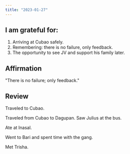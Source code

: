 ```yaml
---
title: "2023-01-27"
---
```

## I am grateful for:
1. Arriving at Cubao safely.
2. Remembering: there is no failure, only feedback.
3. The opportunity to see JV and support his family later.

## Affirmation

"There is no failure; only feedback."

## Review

Traveled to Cubao.

Traveled from Cubao to Dagupan. Saw Julius at the bus.

Ate at Inasal.

Went to Bari and spent time with the gang.

Met Trisha.
